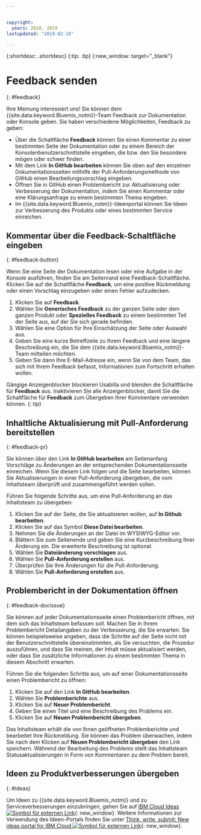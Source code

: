 ```yaml
---


copyright:
  years: 2018, 2019
lastupdated: "2019-02-18"

---
```


{:shortdesc: .shortdesc}
{:tip: .tip}
{:new_window: target="_blank"}

# Feedback senden
{: #feedback}

Ihre Meinung interessiert uns! Sie können dem {{site.data.keyword.Bluemix_notm}}-Team Feedback zur Dokumentation oder Konsole geben. Sie haben verschiedene Möglichkeiten, Feedback zu geben:

* Über die Schaltfläche **Feedback** können Sie einen Kommentar zu einer bestimmten Seite der Dokumentation oder zu einem Bereich der Konsolenbenutzerschnittstelle eingeben, die bzw. den Sie besondere mögen oder schwer finden.
* Mit dem Link **In GitHub bearbeiten** können Sie oben auf den einzelnen Dokumentationsseiten mithilfe der Pull-Anforderungsmethode von GitHub einen Bearbeitungsvorschlag eingeben.
* Öffnen Sie in GitHub einen Problembericht zur Aktualisierung oder Verbesserung der Dokumentation, indem Sie einen Kommentar oder eine Klärungsanfrage zu einem bestimmten Thema eingeben. 
* Im {{site.data.keyword.Bluemix_notm}}-Ideenportal können Sie Ideen zur Verbesserung des Produkts oder eines bestimmten Service einreichen.

## Kommentar über die Feedback-Schaltfläche eingeben
{: #feedback-button}

Wenn Sie eine Seite der Dokumentation lesen oder eine Aufgabe in der Konsole ausführen, finden Sie am Seitenrand eine Feedback-Schaltfläche. Klicken Sie auf die Schaltfläche **Feedback**, um eine positive Rückmeldung oder einen Vorschlag einzugeben oder einen Fehler aufzudecken.

1. Klicken Sie auf **Feedback**.
2. Wählen Sie **Generisches Feedback** zu der ganzen Seite oder dem ganzen Produkt oder **Spezielles Feedback** zu einem bestimmten Teil der Seite aus, auf der Sie sich gerade befinden.
3. Wählen Sie eine Option für Ihre Einschätzung der Seite oder Auswahl aus.
4. Geben Sie eine kurze Betreffzeile zu Ihrem Feedback und eine längere Beschreibung ein, die Sie dem {{site.data.keyword.Bluemix_notm}}-Team mitteilen möchten.
5. Geben Sie dann Ihre E-Mail-Adresse ein, wenn Sie von dem Team, das sich mit Ihrem Feedback befasst, Informationen zum Fortschritt erhalten wollen.

Gängige Anzeigenblocker blockieren Usabilla und blenden die Schaltfläche für **Feedback** aus. Inaktivieren Sie alle Anzeigenblocker, damit Sie die Schaltfläche für **Feedback** zum Übergeben Ihrer Kommentare verwenden können.
{: tip}

## Inhaltliche Aktualisierung mit Pull-Anforderung bereitstellen
{: #feedback-pr}

Sie können über den Link **In GitHub bearbeiten** am Seitenanfang Vorschläge zu Änderungen an der entsprechenden Dokumentationsseite einreichen. Wenn Sie diesem Link folgen und die Seite bearbeiten, können Sie Aktualisierungen in einer Pull-Anforderung übergeben, die vom Inhaltsteam überprüft und zusammengeführt werden sollen. 

Führen Sie folgende Schritte aus, um eine Pull-Anforderung an das Inhaltsteam zu übergeben:

1. Klicken Sie auf der Seite, die Sie aktualisieren wollen, auf **In Github bearbeiten**.
2. Klicken Sie auf das Symbol **Diese Datei bearbeiten**.
3. Nehmen Sie die Änderungen an der Datei im WYSIWYG-Editor vor.
4. Blättern Sie zum Seitenende und geben Sie eine Kurzbeschreibung Ihrer Änderung ein. Die erweiterte Beschreibung ist optional.
5. Wählen Sie **Dateiänderung vorschlagen** aus.
6. Wählen Sie **Pull-Anforderung erstellen** aus.
7. Überprüfen Sie Ihre Änderungen für die Pull-Anforderung.
8. Wählen Sie **Pull-Anforderung erstellen** aus. 

## Problembericht in der Dokumentation öffnen
{: #feedback-docissue}

Sie können auf jeder Dokumentationsseite einen Problembericht öffnen, mit dem sich das Inhaltsteam befassen soll. Machen Sie in Ihrem Problembericht Detailangaben zu der Verbesserung, die Sie erwarten. Sie können beispielsweise angeben, dass die Schritte auf der Seite nicht mit der Benutzerschnittstelle übereinstimmten, als Sie versuchten, die Prozedur auszuführen, und dass Sie meinen, der Inhalt müsse aktualisiert werden, oder dass Sie zusätzliche Informationen zu einem bestimmten Thema in diesem Abschnitt erwarten.

Führen Sie die folgenden Schritte aus, um auf einer Dokumentationsseite einen Problembericht zu öffnen:

1. Klicken Sie auf den Link **In GitHub bearbeiten**.
2. Wählen Sie **Problemberichte** aus.
3. Klicken Sie auf **Neuer Problembericht**.
4. Geben Sie einen Titel und eine Beschreibung des Problems ein.
5. Klicken Sie auf **Neuen Problembericht übergeben**. 

Das Inhaltsteam erhält die von Ihnen geöffneten Problemberichte und bearbeitet Ihre Rückmeldung. Sie können das Problem überwachen, indem Sie nach dem Klicken auf **Neuen Problembericht übergeben** den Link speichern. Während der Bearbeitung des Problems stellt das Inhaltsteam Statusaktualisierungen in Form von Kommentaren zu dem Problem bereit.

## Ideen zu Produktverbesserungen übergeben
{: #ideas}

Um Ideen zu {{site.data.keyword.Bluemix_notm}} und zu Serviceverbesserungen einzubringen, gehen Sie auf [IBM Cloud Ideas ![Symbol für externen Link](../icons/launch-glyph.svg)](https://ibmcloud.ideas.aha.io){: new_window}. Weitere Informationen zur Verwendung des Ideen-Portals finden Sie unter [Think, write, submit: New ideas portal for IBM Cloud ![Symbol für externen Link](../icons/launch-glyph.svg)](https://developer.ibm.com/bluemix/2016/10/05/think-write-submit/){: new_window}.

